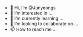 - 👋 Hi, I’m @Junyeongs
- 👀 I’m interested in ...
- 🌱 I’m currently learning ...
- 💞️ I’m looking to collaborate on ...
- 📫 How to reach me ...

<!---
Junyeongs/Junyeongs is a ✨ special ✨ repository because its `README.md` (this file) appears on your GitHub profile.
You can click the Preview link to take a look at your changes.
--->
